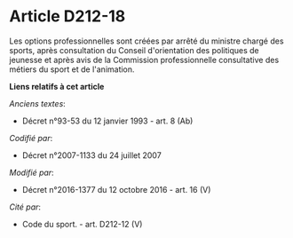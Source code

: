 # Article D212-18

Les options professionnelles sont créées par arrêté du ministre chargé des sports, après consultation du Conseil
d'orientation des politiques de jeunesse et après avis de la Commission professionnelle consultative des métiers du sport et
de l'animation.

**Liens relatifs à cet article**

_Anciens textes_:

  - Décret n°93-53 du 12 janvier 1993 - art. 8 (Ab)

_Codifié par_:

  - Décret n°2007-1133 du 24 juillet 2007

_Modifié par_:

  - Décret n°2016-1377 du 12 octobre 2016 - art. 16 (V)

_Cité par_:

  - Code du sport. - art. D212-12 (V)
